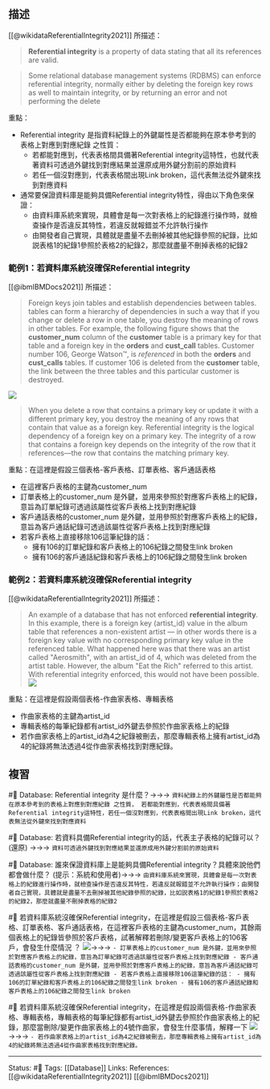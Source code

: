 
## 描述
[[@wikidataReferentialIntegrity2021]] 所描述：

> **Referential integrity** is a property of data stating that all its references are valid.

> Some relational database management systems (RDBMS) can enforce referential integrity, normally either by deleting the foreign key rows as well to maintain integrity, or by returning an error and not performing the delete

重點：
- Referential integrity 是指資料紀錄上的外鍵屬性是否都能夠在原本參考到的表格上對應到對應紀錄 之性質：
	- 若都能對應到，代表表格間具備著Referential integrity這特性，也就代表著資料可透過外鍵找到對應結果並還原成用外鍵分割前的原始資料
	- 若任一個沒對應到，代表表格間出現Link broken，這代表無法從外鍵來找到對應資料
- 通常要保證資料庫是能夠具備Referential integrity特性，得由以下角色來保證：
	- 由資料庫系統來實現，具體會是每一次對表格上的紀錄進行操作時，就檢查操作是否違反其特性，若違反就報錯並不允許執行操作
	- 由開發者自己實現，具體就是盡量不去刪掉被其他紀錄參照的紀錄，比如説表格1的紀錄1參照於表格2的紀錄2，那麼就盡量不刪掉表格的紀錄2

### 範例1：若資料庫系統沒確保Referential integrity

[[@ibmIBMDocs2021]] 所描述：

> Foreign keys join tables and establish dependencies between tables. tables can form a hierarchy of dependencies in such a way that if you change or delete a row in one table, you destroy the meaning of rows in other tables. For example, the following figure shows that the **customer_num** column of the **customer** table is a primary key for that table and a foreign key in the **orders** and **cust_call** tables. Customer number 106, George Watson™, is _referenced_ in both the **orders** and **cust_calls** tables. If customer 106 is deleted from the **customer** table, the link between the three tables and this particular customer is destroyed.

![](https://www.ibm.com/docs/en/SSGU8G_14.1.0/com.ibm.sqlt.doc/sqlt009.gif)
> When you delete a row that contains a primary key or update it with a different primary key, you destroy the meaning of any rows that contain that value as a foreign key. Referential integrity is the logical dependency of a foreign key on a primary key. The integrity of a row that contains a foreign key depends on the integrity of the row that it references—the row that contains the matching primary key.

重點：在這裡是假設三個表格-客戶表格、訂單表格、客戶通話表格
- 在這裡客戶表格的主鍵為customer_num
- 訂單表格上的customer_num 是外鍵，並用來參照於對應客戶表格上的紀錄，意旨為訂單紀錄可透過該屬性從客戶表格上找到對應紀錄
- 客戶通話表格的customer_num 是外鍵，並用參照於對應客戶表格上的紀錄，意旨為客戶通話紀錄可透過該屬性從客戶表格上找到對應紀錄
- 若客戶表格上直接移除106這筆紀錄的話：
	- 擁有106的訂單紀錄和客戶表格上的106紀錄之間發生link broken
	- 擁有106的客戶通話紀錄和客戶表格上的106紀錄之間發生link broken

### 範例2：若資料庫系統沒確保Referential integrity

[[@wikidataReferentialIntegrity2021]] 所描述：

> An example of a database that has not enforced **referential integrity**. In this example, there is a foreign key (artist_id) value in the album table that references a non-existent artist — in other words there is a foreign key value with no corresponding primary key value in the referenced table. What happened here was that there was an artist called "Aerosmith", with an artist_id of 4, which was deleted from the artist table. However, the album "Eat the Rich" referred to this artist. With referential integrity enforced, this would not have been possible.
![](https://upload.wikimedia.org/wikipedia/commons/1/13/Referential_integrity_broken.png)

重點：在這裡是假設兩個表格-作曲家表格、專輯表格
- 作曲家表格的主鍵為artist_id
- 專輯表格的每筆紀錄都有artist_id外鍵去參照於作曲家表格上的紀錄
- 若作曲家表格上的artist_id為4之紀錄被刪去，那麼專輯表格上擁有artist_id為4的紀錄將無法透過4從作曲家表格找到對應紀錄。

## 複習
#🧠 Database:  Referential integrity 是什麼？->->-> `資料紀錄上的外鍵屬性是否都能夠在原本參考到的表格上對應到對應紀錄 之性質， 若都能對應到，代表表格間具備著Referential integrity這特性，若任一個沒對應到，代表表格間出現Link broken，這代表無法從外鍵來找到對應資料`
<!--SR:!2024-05-23,399,230-->

#🧠 Database:  若資料具備Referential integrity的話，代表主子表格的紀錄可以？(還原)  ->->-> `資料可透過外鍵找到對應結果並還原成用外鍵分割前的原始資料`
<!--SR:!2024-09-19,493,248-->

#🧠 Database: 誰來保證資料庫上是能夠具備Referential integrity？具體來說他們都會做什麼？ (提示：系統和使用者)->->-> `由資料庫系統來實現，具體會是每一次對表格上的紀錄進行操作時，就檢查操作是否違反其特性，若違反就報錯並不允許執行操作；由開發者自己實現，具體就是盡量不去刪掉被其他紀錄參照的紀錄，比如説表格1的紀錄1參照於表格2的紀錄2，那麼就盡量不刪掉表格的紀錄2`
<!--SR:!2024-12-21,534,248-->


#🧠 若資料庫系統沒確保Referential integrity，在這裡是假設三個表格-客戶表格、訂單表格、客戶通話表格，在這裡客戶表格的主鍵為customer_num，其餘兩個表格上的紀錄皆參照於客戶表格，試著解釋若刪除/變更客戶表格上的106客戶，會發生什麼情況 ？ ![](https://www.ibm.com/docs/en/SSGU8G_14.1.0/com.ibm.sqlt.doc/sqlt009.gif)->->-> `- 訂單表格上的customer_num 是外鍵，並用來參照於對應客戶表格上的紀錄，意旨為訂單紀錄可透過該屬性從客戶表格上找到對應紀錄 - 客戶通話表格的customer_num 是外鍵，並用參照於對應客戶表格上的紀錄，意旨為客戶通話紀錄可透過該屬性從客戶表格上找到對應紀錄 - 若客戶表格上直接移除106這筆紀錄的話： - 擁有106的訂單紀錄和客戶表格上的106紀錄之間發生link broken - 擁有106的客戶通話紀錄和客戶表格上的106紀錄之間發生link broken`
<!--SR:!2023-10-03,280,250-->


#🧠 若資料庫系統沒確保Referential integrity，在這裡是假設兩個表格-作曲家表格、專輯表格，專輯表格的每筆紀錄都有artist_id外鍵去參照於作曲家表格上的紀錄，那麼當刪除/變更作曲家表格上的4號作曲家，會發生什麼事情，解釋一下 ![](https://upload.wikimedia.org/wikipedia/commons/1/13/Referential_integrity_broken.png) ->->-> `- 若作曲家表格上的artist_id為4之紀錄被刪去，那麼專輯表格上擁有artist_id為4的紀錄將無法透過4從作曲家表格找到對應紀錄。`
<!--SR:!2023-04-28,194,250-->

---
Status: #🌱 
Tags:
[[Database]]
Links:
References:
[[@wikidataReferentialIntegrity2021]]
[[@ibmIBMDocs2021]]
